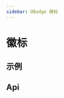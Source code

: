 ```yaml
---
sidebar: OBadge 徽标
---
```


# 徽标

## 示例

<!-- @usage badgeUsage -->

<!-- @case BadgeSlot -->

## Api

<!-- @api OBadge -->
